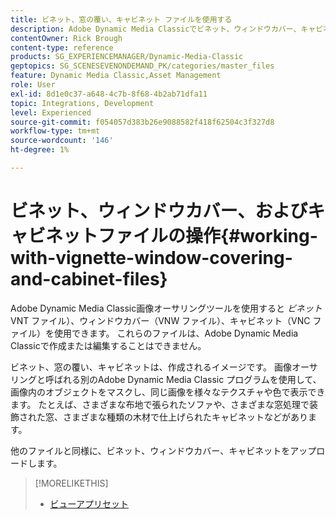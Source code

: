 ```yaml
---
title: ビネット、窓の覆い、キャビネット ファイルを使用する
description: Adobe Dynamic Media Classicでビネット、ウィンドウカバー、キャビネットファイルを使用する方法について説明します。
contentOwner: Rick Brough
content-type: reference
products: SG_EXPERIENCEMANAGER/Dynamic-Media-Classic
geptopics: SG_SCENESEVENONDEMAND_PK/categories/master_files
feature: Dynamic Media Classic,Asset Management
role: User
exl-id: 8d1e0c37-a648-4c7b-8f68-4b2ab71dfa11
topic: Integrations, Development
level: Experienced
source-git-commit: f054057d383b26e9088582f418f62504c3f327d8
workflow-type: tm+mt
source-wordcount: '146'
ht-degree: 1%

---
```


# ビネット、ウィンドウカバー、およびキャビネットファイルの操作{#working-with-vignette-window-covering-and-cabinet-files}

Adobe Dynamic Media Classic画像オーサリングツールを使用すると *ビネット* VNT ファイル）、ウィンドウカバー（VNW ファイル）、キャビネット（VNC ファイル）を使用できます。 これらのファイルは、Adobe Dynamic Media Classicで作成または編集することはできません。

ビネット、窓の覆い、キャビネットは、作成されるイメージです。 画像オーサリングと呼ばれる別のAdobe Dynamic Media Classic プログラムを使用して、画像内のオブジェクトをマスクし、同じ画像を様々なテクスチャや色で表示できます。 たとえば、さまざまな布地で張られたソファや、さまざまな窓処理で装飾された窓、さまざまな種類の木材で仕上げられたキャビネットなどがあります。

他のファイルと同様に、ビネット、ウィンドウカバー、キャビネットをアップロードします。

>[!MORELIKETHIS]
>
>* [ビューアプリセット](application-setup.md#viewer_presets)
